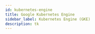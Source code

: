 ```yaml
---
id: kubernetes-engine
title: Google Kubernetes Engine
sidebar_label: Kubernetes Engine (GKE)
description: tk
---
```

